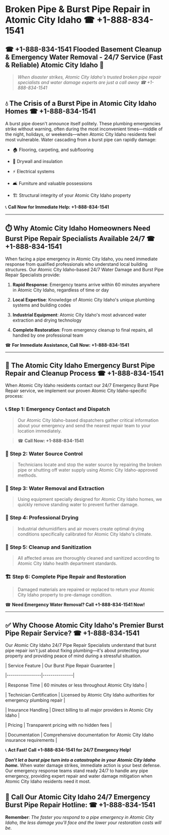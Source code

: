 # Broken Pipe & Burst Pipe Repair in Atomic City Idaho ☎ +1-888-834-1541  
## ☎ +1-888-834-1541 Flooded Basement Cleanup & Emergency Water Removal - 24/7 Service (Fast & Reliable) Atomic City Idaho 🚨  

> *When disaster strikes, Atomic City Idaho's trusted broken pipe repair specialists and water damage experts are just a call away ☎ +1-888-834-1541*  

## 💧 The Crisis of a Burst Pipe in Atomic City Idaho Homes ☎ +1-888-834-1541  

A burst pipe doesn't announce itself politely. These plumbing emergencies strike without warning, often during the most inconvenient times—middle of the night, holidays, or weekends—when Atomic City Idaho residents feel most vulnerable. Water cascading from a burst pipe can rapidly damage:  

* 🏠 Flooring, carpeting, and subflooring  
* 🧱 Drywall and insulation  
* ⚡ Electrical systems  
* 🛋️ Furniture and valuable possessions  
* 🏗️ Structural integrity of your Atomic City Idaho property  

📞 **Call Now for Immediate Help: +1-888-834-1541**  

---  

## ⏱️ Why Atomic City Idaho Homeowners Need Burst Pipe Repair Specialists Available 24/7 ☎ +1-888-834-1541  

When facing a pipe emergency in Atomic City Idaho, you need immediate response from qualified professionals who understand local building structures. Our Atomic City Idaho-based 24/7 Water Damage and Burst Pipe Repair Specialists provide:  

1. **Rapid Response**: Emergency teams arrive within 60 minutes anywhere in Atomic City Idaho, regardless of time or day  
2. **Local Expertise**: Knowledge of Atomic City Idaho's unique plumbing systems and building codes  
3. **Industrial Equipment**: Atomic City Idaho's most advanced water extraction and drying technology  
4. **Complete Restoration**: From emergency cleanup to final repairs, all handled by one professional team  

☎ **For Immediate Assistance, Call Now: +1-888-834-1541**  

---  

## 🔧 The Atomic City Idaho Emergency Burst Pipe Repair and Cleanup Process ☎ +1-888-834-1541  

When Atomic City Idaho residents contact our 24/7 Emergency Burst Pipe Repair service, we implement our proven Atomic City Idaho-specific process:  

### 📞 Step 1: Emergency Contact and Dispatch  
> Our Atomic City Idaho-based dispatchers gather critical information about your emergency and send the nearest repair team to your location immediately.  
> ☎ **Call Now: +1-888-834-1541**  

### 🚿 Step 2: Water Source Control  
> Technicians locate and stop the water source by repairing the broken pipe or shutting off water supply using Atomic City Idaho-approved methods.  

### 🌊 Step 3: Water Removal and Extraction  
> Using equipment specially designed for Atomic City Idaho homes, we quickly remove standing water to prevent further damage.  

### 💨 Step 4: Professional Drying  
> Industrial dehumidifiers and air movers create optimal drying conditions specifically calibrated for Atomic City Idaho's climate.  

### 🧼 Step 5: Cleanup and Sanitization  
> All affected areas are thoroughly cleaned and sanitized according to Atomic City Idaho health department standards.  

### 🏗️ Step 6: Complete Pipe Repair and Restoration  
> Damaged materials are repaired or replaced to return your Atomic City Idaho property to pre-damage condition.  

☎ **Need Emergency Water Removal? Call +1-888-834-1541 Now!**  

---  

## ✅ Why Choose Atomic City Idaho's Premier Burst Pipe Repair Service? ☎ +1-888-834-1541  

Our Atomic City Idaho 24/7 Pipe Repair Specialists understand that burst pipe repair isn't just about fixing plumbing—it's about protecting your property and providing peace of mind during a stressful situation.  

| Service Feature | Our Burst Pipe Repair Guarantee |  
|-----------------|---------------|  
| Response Time | 60 minutes or less throughout Atomic City Idaho |  
| Technician Certification | Licensed by Atomic City Idaho authorities for emergency plumbing repair |  
| Insurance Handling | Direct billing to all major providers in Atomic City Idaho |  
| Pricing | Transparent pricing with no hidden fees |  
| Documentation | Comprehensive documentation for Atomic City Idaho insurance requirements |  

📞 **Act Fast! Call +1-888-834-1541 for 24/7 Emergency Help!**  

***Don't let a burst pipe turn into a catastrophe in your Atomic City Idaho home.*** When water damage strikes, immediate action is your best defense. Our emergency response teams stand ready 24/7 to handle any pipe emergency, providing expert repair and water damage mitigation when Atomic City Idaho residents need it most.  

## 📱 Call Our Atomic City Idaho 24/7 Emergency Burst Pipe Repair Hotline: ☎ +1-888-834-1541  

**Remember**: *The faster you respond to a pipe emergency in Atomic City Idaho, the less damage you'll face and the lower your restoration costs will be.*